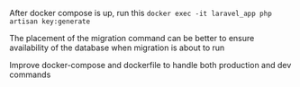 After docker compose is up, run this `docker exec -it laravel_app php artisan key:generate`

The placement of the migration command can be better to ensure availability of the database when migration is about to run

Improve docker-compose and dockerfile to handle both production and dev commands
